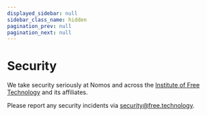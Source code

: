 ```yaml
---
displayed_sidebar: null
sidebar_class_name: hidden
pagination_prev: null
pagination_next: null
---
```


# Security

We take security seriously at Nomos and across the <a href="https://free.technology/" target="_blank">Institute of Free Technology</a> and its affiliates.

Please report any security incidents via <a href="mailto:security@free.technology">security@free.technology</a>.
